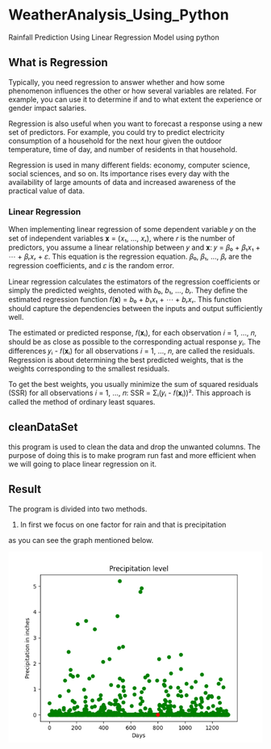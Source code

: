 # WeatherAnalysis_Using_Python
 Rainfall Prediction Using Linear Regression Model using python
 
 ## What is Regression
 Typically, you need regression to answer whether and how some phenomenon influences the other or how several variables are related. For example, you can use it to determine if and to what extent the experience or gender impact salaries.

Regression is also useful when you want to forecast a response using a new set of predictors. For example, you could try to predict electricity consumption of a household for the next hour given the outdoor temperature, time of day, and number of residents in that household.

Regression is used in many different fields: economy, computer science, social sciences, and so on. Its importance rises every day with the availability of large amounts of data and increased awareness of the practical value of data.


 ### Linear Regression
 When implementing linear regression of some dependent variable 𝑦 on the set of independent variables 𝐱 = (𝑥₁, …, 𝑥ᵣ), where 𝑟 is the number of predictors, you assume a linear relationship between 𝑦 and 𝐱: 𝑦 = 𝛽₀ + 𝛽₁𝑥₁ + ⋯ + 𝛽ᵣ𝑥ᵣ + 𝜀. This equation is the regression equation. 𝛽₀, 𝛽₁, …, 𝛽ᵣ are the regression coefficients, and 𝜀 is the random error.

Linear regression calculates the estimators of the regression coefficients or simply the predicted weights, denoted with 𝑏₀, 𝑏₁, …, 𝑏ᵣ. They define the estimated regression function 𝑓(𝐱) = 𝑏₀ + 𝑏₁𝑥₁ + ⋯ + 𝑏ᵣ𝑥ᵣ. This function should capture the dependencies between the inputs and output sufficiently well.

The estimated or predicted response, 𝑓(𝐱ᵢ), for each observation 𝑖 = 1, …, 𝑛, should be as close as possible to the corresponding actual response 𝑦ᵢ. The differences 𝑦ᵢ - 𝑓(𝐱ᵢ) for all observations 𝑖 = 1, …, 𝑛, are called the residuals. Regression is about determining the best predicted weights, that is the weights corresponding to the smallest residuals.

To get the best weights, you usually minimize the sum of squared residuals (SSR) for all observations 𝑖 = 1, …, 𝑛: SSR = Σᵢ(𝑦ᵢ - 𝑓(𝐱ᵢ))². This approach is called the method of ordinary least squares.


## cleanDataSet
this program is used to clean the data and drop the unwanted columns. The purpose of doing this is to make program run fast and more efficient when we will going to place linear regression on it.

## Result
The program is divided into two methods.
1) In first we focus on one factor for rain and that is precipitation

as you can see the graph mentioned below.

![alt text](https://github.com/engrali93/WeatherAnalysis_Using_Python/blob/main/graph%20output/Figure_1.png)

